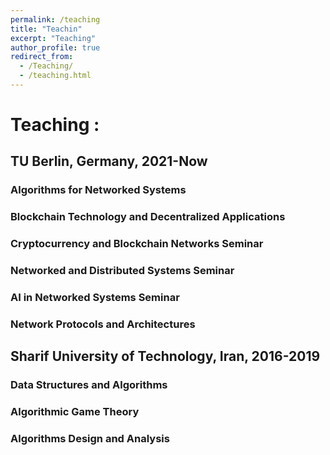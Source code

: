 ```yaml
---
permalink: /teaching
title: "Teachin"
excerpt: "Teaching"
author_profile: true
redirect_from: 
  - /Teaching/
  - /teaching.html
---
```


# Teaching :
## TU Berlin, Germany, 2021-Now
### Algorithms for Networked Systems 
### Blockchain Technology and Decentralized Applications
### Cryptocurrency and Blockchain Networks Seminar
### Networked and Distributed Systems Seminar
### AI in Networked Systems Seminar
### Network Protocols and Architectures

## Sharif University of Technology, Iran, 2016-2019
### Data Structures and Algorithms
### Algorithmic Game Theory
### Algorithms Design and Analysis
